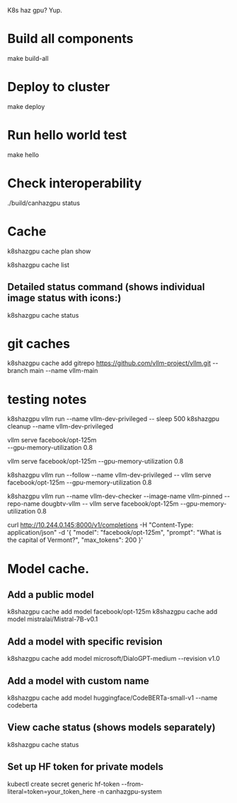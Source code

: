 K8s haz gpu? Yup.

# Build all components
make build-all

# Deploy to cluster  
make deploy

# Run hello world test
make hello

# Check interoperability
./build/canhazgpu status


# Cache

k8shazgpu cache plan show

k8shazgpu cache list

## Detailed status command (shows individual image status with icons:)
k8shazgpu cache status 

# git caches

k8shazgpu cache add gitrepo https://github.com/vllm-project/vllm.git --branch main --name vllm-main

# testing notes
k8shazgpu vllm run --name vllm-dev-privileged -- sleep 500
k8shazgpu cleanup --name vllm-dev-privileged

vllm serve facebook/opt-125m \
  --gpu-memory-utilization 0.8


vllm serve facebook/opt-125m --gpu-memory-utilization 0.8

k8shazgpu vllm run --follow --name vllm-dev-privileged -- vllm serve facebook/opt-125m --gpu-memory-utilization 0.8

k8shazgpu vllm run --name vllm-dev-checker --image-name vllm-pinned --repo-name dougbtv-vllm -- vllm serve facebook/opt-125m --gpu-memory-utilization 0.8

curl http://10.244.0.145:8000/v1/completions   -H "Content-Type: application/json"   -d '{
    "model": "facebook/opt-125m",
    "prompt": "What is the capital of Vermont?",
    "max_tokens": 200
  }'


# Model cache.


## Add a public model
k8shazgpu cache add model facebook/opt-125m
k8shazgpu cache add model mistralai/Mistral-7B-v0.1

## Add a model with specific revision
k8shazgpu cache add model microsoft/DialoGPT-medium --revision v1.0

## Add a model with custom name
k8shazgpu cache add model huggingface/CodeBERTa-small-v1 --name codeberta

## View cache status (shows models separately)
k8shazgpu cache status

## Set up HF token for private models
kubectl create secret generic hf-token --from-literal=token=your_token_here -n canhazgpu-system


